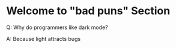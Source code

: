 # Welcome to "bad puns" Section

Q: Why do programmers like dark mode? 

A: Because light attracts bugs

